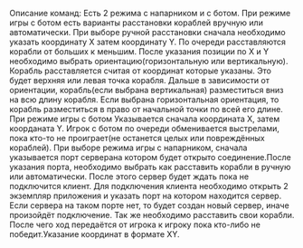 Описание команд:
Есть 2 режима с напарником и с ботом. При режиме игры с ботом есть варианты расстановки кораблей вручную или автоматически. При выборе ручной расстановки сначала необходимо указать координату X затем координату Y.
По очереди расставляются корабли от больших к меньшим. После указания позиции по X и Y необходимо выбрать ориентацию(горизонтальную или вертикальную). Корабль расставляется считая от координат которые указаны.
Это будет верхняя или левая точка корабля. Дальше в зависимости от ориентации, корабль(если выбрана вертикальная) разместиться вниз на всю длину корабля.
Если выбрана горизонтальная ориентация, то корабль разместиться в право от начальной точки по всей его длине. При режиме игры с ботом Указывается сначала координата X, затем коорданата Y. 
Игрок с ботом по очереди обменивается выстрелами, пока кто-то не проиграет(не останется целых или повреждённых кораблей).
При выборе режима игры с напарником, сначала указывается порт серверана котором будет открыто соединение.После указания порта, необходимо выбрать как расставить корабли в ручную или автоматически.
После этого сервер будет ждать пока не подключится клиент. Для подключения клиента необходимо открыть 2 экземпляр приложения и указать порт на котором находится сервер.
Если сервера на таком порте нет, то будет создан новый сервер, иначе произойдёт подключение. Так же необходимо расставить свои корабли.
После чего ход передаётся от игрока к игроку пока кто-либо не победит.Указание координат в формате XY.
